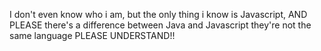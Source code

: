 I don't even know who i am, but the only thing i know is Javascript, AND PLEASE there's a difference between Java and Javascript they're not the same language PLEASE UNDERSTAND!!
